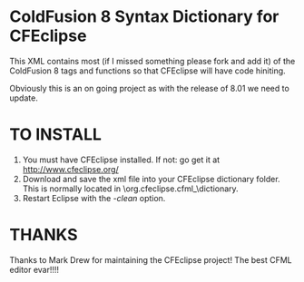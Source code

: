 # ColdFusion 8 Syntax Dictionary for CFEclipse

This XML contains most (if I missed something please fork and add it) of the ColdFusion 8 tags and functions so that CFEclipse will have code hiniting.

Obviously this is an on going project as with the release of 8.01 we need to update.

# TO INSTALL

1. You must have CFEclipse installed. If not: go get it at http://www.cfeclipse.org/
2. Download and save the xml file into your CFEclipse dictionary folder. This is normally located in <eclipse install folder>\org.cfeclipse.cfml_<version number>\dictionary.
3. Restart Eclipse with the *-clean* option.

# THANKS

Thanks to Mark Drew for maintaining the CFEclipse project! The best CFML editor evar!!!!
